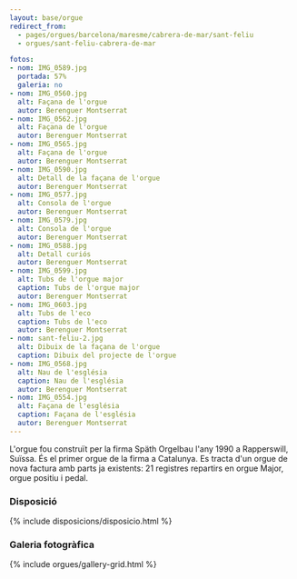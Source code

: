 ```yaml
---
layout: base/orgue
redirect_from:
  - pages/orgues/barcelona/maresme/cabrera-de-mar/sant-feliu
  - orgues/sant-feliu-cabrera-de-mar

fotos:
- nom: IMG_0589.jpg
  portada: 57%
  galeria: no
- nom: IMG_0560.jpg
  alt: Façana de l'orgue
  autor: Berenguer Montserrat
- nom: IMG_0562.jpg
  alt: Façana de l'orgue
  autor: Berenguer Montserrat
- nom: IMG_0565.jpg
  alt: Façana de l'orgue
  autor: Berenguer Montserrat
- nom: IMG_0590.jpg
  alt: Detall de la façana de l'orgue
  autor: Berenguer Montserrat
- nom: IMG_0577.jpg
  alt: Consola de l'orgue
  autor: Berenguer Montserrat
- nom: IMG_0579.jpg
  alt: Consola de l'orgue
  autor: Berenguer Montserrat
- nom: IMG_0588.jpg
  alt: Detall curiós
  autor: Berenguer Montserrat
- nom: IMG_0599.jpg
  alt: Tubs de l'orgue major
  caption: Tubs de l'orgue major
  autor: Berenguer Montserrat
- nom: IMG_0603.jpg
  alt: Tubs de l'eco
  caption: Tubs de l'eco
  autor: Berenguer Montserrat
- nom: sant-feliu-2.jpg
  alt: Dibuix de la façana de l'orgue
  caption: Dibuix del projecte de l'orgue
- nom: IMG_0568.jpg
  alt: Nau de l'església
  caption: Nau de l'església
  autor: Berenguer Montserrat
- nom: IMG_0554.jpg
  alt: Façana de l'església
  caption: Façana de l'església
  autor: Berenguer Montserrat
---
```


L'orgue fou construït per la firma Späth Orgelbau l'any 1990 a Rapperswill, Suïssa. 
És el primer orgue de la firma a Catalunya. Es tracta d'un orgue de nova factura 
amb parts ja existents: 21 registres repartirs en orgue Major, orgue positiu i pedal. 

### Disposició

{% include disposicions/disposicio.html %}

### Galeria fotogràfica

{% include orgues/gallery-grid.html %}

